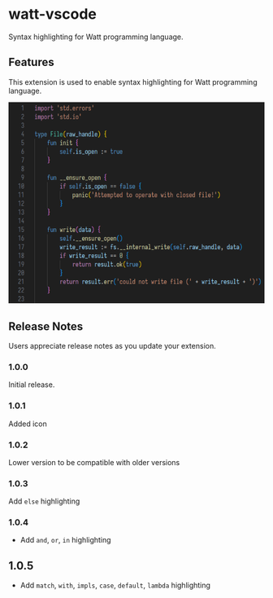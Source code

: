 # watt-vscode

Syntax highlighting for Watt programming language.

## Features

This extension is used to enable syntax highlighting for Watt programming language.

![Screenshot](./static/screenshot.png)

## Release Notes

Users appreciate release notes as you update your extension.

### 1.0.0

Initial release.

### 1.0.1

Added icon

### 1.0.2

Lower version to be compatible with older versions

### 1.0.3

Add `else` highlighting

### 1.0.4

- Add `and`, `or`, `in` highlighting

## 1.0.5
- Add `match`, `with`, `impls`, `case`, `default`, `lambda` highlighting
